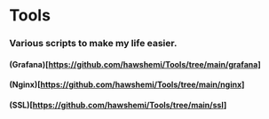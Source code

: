 # Tools
### Various scripts to make my life easier. 

#### (Grafana)[https://github.com/hawshemi/Tools/tree/main/grafana]

#### (Nginx)[https://github.com/hawshemi/Tools/tree/main/nginx]

#### (SSL)[https://github.com/hawshemi/Tools/tree/main/ssl]


